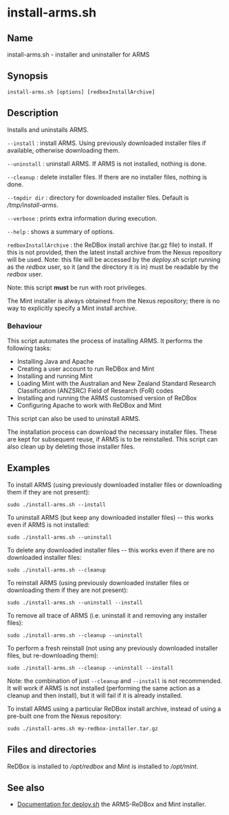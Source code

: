 # install-arms.sh

## Name

install-arms.sh - installer and uninstaller for ARMS

## Synopsis

    install-arms.sh [options] [redboxInstallArchive]

## Description

Installs and uninstalls ARMS.

`--install`
: install ARMS. Using previously downloaded installer files if
  available, otherwise downloading them.

`--uninstall`
: uninstall ARMS. If ARMS is not installed, nothing is done.

`--cleanup`
: delete installer files. If there are no installer files, nothing is done.

`--tmpdir dir`
: directory for downloaded installer files. Default is _/tmp/install-arms_.

`--verbose`
: prints extra information during execution.

`--help`
: shows a summary of options.

`redboxInstallArchive`
: the ReDBox install archive (tar.gz file) to install. If this is not
  provided, then the latest install archive from the Nexus repository
  will be used. Note: this file will be accessed by the _deploy.sh_
  script running as the _redbox_ user, so it (and the directory it is in)
  must be readable by the _redbox_ user.

Note: this script **must** be run with root privileges.

The Mint installer is always obtained from the Nexus repository; there
is no way to explicitly specify a Mint install archive.

### Behaviour

This script automates the process of installing ARMS. It performs the
following tasks:

- Installing Java and Apache
- Creating a user account to run ReDBox and Mint
- Installing and running Mint
- Loading Mint with the Australian and New Zealand Standard Research
  Classification (ANZSRC) Field of Research (FoR) codes
- Installing and running the ARMS customised version of ReDBox
- Configuring Apache to work with ReDBox and Mint

This script can also be used to uninstall ARMS.

The installation process can download the necessary installer
files. These are kept for subsequent reuse, if ARMS is to be
reinstalled. This script can also clean up by deleting those installer
files.


## Examples

To install ARMS (using previously downloaded installer files or
downloading them if they are not present):

    sudo ./install-arms.sh --install

To uninstall ARMS (but keep any downloaded installer files) -- this
works even if ARMS is not installed:

    sudo ./install-arms.sh --uninstall

To delete any downloaded installer files -- this works even if there
are no downloaded installer files:

    sudo ./install-arms.sh --cleanup

To reinstall ARMS (using previously downloaded installer files or
downloading them if they are not present):

    sudo ./install-arms.sh --uninstall --install

To remove all trace of ARMS (i.e. uninstall it and removing any
installer files):

    sudo ./install-arms.sh --cleanup --uninstall

To perform a fresh reinstall (not using any previously downloaded
installer files, but re-downloading them):

    sudo ./install-arms.sh --cleanup --uninstall --install

Note: the combination of just `--cleanup` and `--install` is not
recommended. It will work if ARMS is not installed (performing the
same action as a cleanup and then install), but it will fail if it is
already installed.

To install ARMS using a particular ReDBox install archive, instead
of using a pre-built one from the Nexus repository:

    sudo ./install-arms.sh my-redbox-installer.tar.gz


## Files and directories

ReDBox is installed to _/opt/redbox_ and Mint is installed to _/opt/mint_.


## See also

* [Documentation for deploy.sh](deploy.md) the ARMS-ReDBox and Mint installer.

